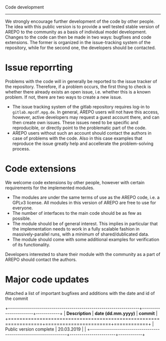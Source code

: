 Code development
************************


We strongly encourage further development of the code by other people. The idea
with this public version is to provide a well tested stable version of AREPO to 
the community as a basis of individual model development. Changes to the code can 
then be made in two ways: bugfixes and code extensions. The former is organized in 
the issue-tracking system of the repository, while for the 
second one, the developers should be contacted.

Issue reporrting
================

Problems with the code will in generally be reported to the issue tracker of the repository.
Therefore, if a problem occurs, the first thing to check is whether there already exists
an open issue, i.e. whether this is a known problem. If not, there are two ways to create 
a new issue.

 * The issue tracking system of the gitlab repository requires log-in to ``gitlab.mpcdf.mpg.de``.
   In general, AREPO users will not have this access, however, active developers may request
   a guest account there, and can then create own issues. These issues need to be specific
   and reproducible, or directly point to the problematic part of the code.
 * AREPO users without such an account should contact the authors in case of problems with the
   code. Also in this case examples that reproduce the issue greatly help and accellerate
   the problem-solving process.


Code extensions 
===============

We welcome code extensions by other people, however with certain requirements 
for the implemented modules. 

 * The modules are under the same terms of use as the AREPO code, i.e. a GPLv3 license. 
   All modules in this version of AREPO are free to use for everyone.
 * The number of interfaces to the main code should be as few as possible. 
 * The module should be of general interest. This implies in particular that 
   the implementation needs to work in a fully scalable fashion in massively-parallel 
   runs, with a minimum of shared/dublicated data.
 * The module should come with some additional examples for verification of its 
   functionality.

Developers interested to share their module with the community as a part of 
AREPO should contact the authors.


Major code updates
==================

Attached a list of important bugfixes and additions with the date and id of the
commit

+------------------------------------------------------------------+-----------------------+------------+
| **Description**                                                  | **date (dd.mm.yyyy)** | **commit** |
+==================================================================+=======================+============+
| Public version complete                                          | 20.03.2019            |            |
+------------------------------------------------------------------+-----------------------+------------+

